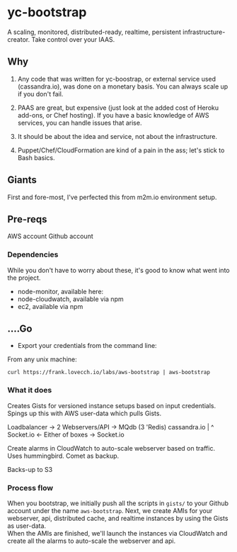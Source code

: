 # yc-bootstrap

A scaling, monitored, distributed-ready, realtime, persistent infrastructure-creator.  Take control over your IAAS.

## Why

1. Any code that was written for yc-boostrap, or external service used (cassandra.io), was done on a monetary basis.  You can always scale up if you don't fail.

1. PAAS are great, but expensive (just look at the added cost of Heroku add-ons, or Chef hosting).  If you have a basic knowledge of AWS services, you can handle issues that arise.

1. It should be about the idea and service, not about the infrastructure. 

1. Puppet/Chef/CloudFormation are kind of a pain in the ass; let's stick to Bash basics.

## Giants

First and fore-most, I've perfected this from m2m.io environment setup.

## Pre-reqs

AWS account 
Github account

### Dependencies

While you don't have to worry about these, it's good to know what went into the project.

* node-monitor, available here: 
* node-cloudwatch, available via npm
* ec2, available via npm

## ....Go

* Export your credentials from the command line:

From any unix machine: 

`curl https://frank.lovecch.io/labs/aws-bootstrap | aws-bootstrap`

### What it does

Creates Gists for versioned instance setups based on input credentials.
Spings up this with AWS user-data which pulls Gists.

Loadbalancer -> 2 Webservers/API -> MQdb (3 'Redis) cassandra.io
                        |
                        ^
     Socket.io <- Either of boxes -> Socket.io

Create alarms in CloudWatch to auto-scale webserver based on traffic.  Uses hummingbird. Comet as backup.

Backs-up to S3

### Process flow
When you bootstrap, we initially push all the scripts in `gists/` to your Github account under the name `aws-bootstrap`.
Next, we create AMIs for your webserver, api, distributed cache, and realtime instances by using the Gists as user-data.  
When the AMIs are finished, we'll launch the instances via CloudWatch and create all the alarms to auto-scale the webserver and api.

